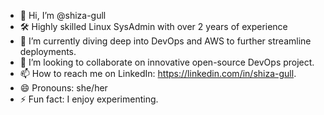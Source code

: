 - 👋 Hi, I’m @shiza-gull 
- 🛠️ Highly skilled Linux SysAdmin with over 2 years of experience 
- 🌱 I’m currently diving deep into DevOps and AWS to further streamline deployments.
- 💞️ I’m looking to collaborate on innovative open-source DevOps project.
- 📫 How to reach me on LinkedIn: https://linkedin.com/in/shiza-gull.
- 😄 Pronouns: she/her
- ⚡ Fun fact: I enjoy experimenting.

<!---
shiza-gull/shiza-gull is a ✨ special ✨ repository because its `README.md` (this file) appears on your GitHub profile.
You can click the Preview link to take a look at your changes.
--->
